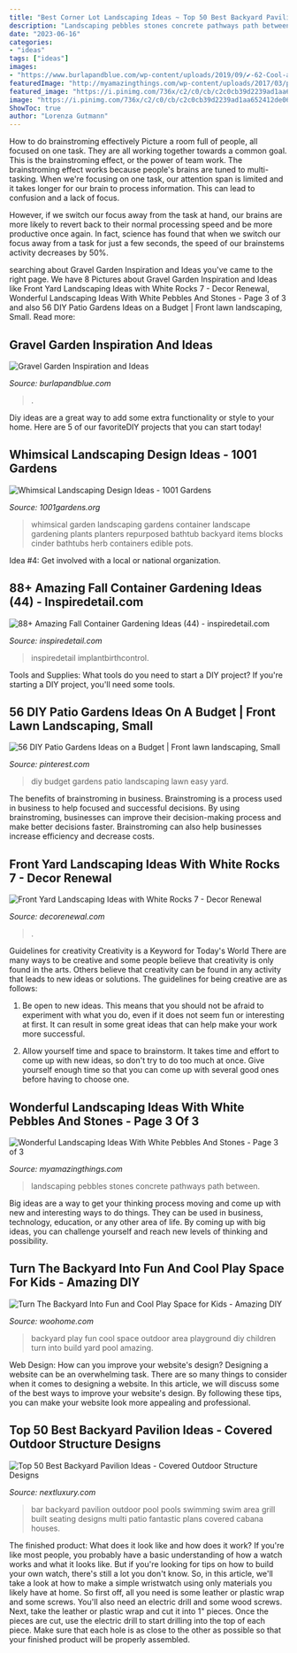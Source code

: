 ```yaml
---
title: "Best Corner Lot Landscaping Ideas ~ Top 50 Best Backyard Pavilion Ideas"
description: "Landscaping pebbles stones concrete pathways path between"
date: "2023-06-16"
categories:
- "ideas"
tags: ["ideas"]
images:
- "https://www.burlapandblue.com/wp-content/uploads/2019/09/✔-62-Cool-and-Beautiful-Front-Yard-Landscaping-Ideas-62.jpg"
featuredImage: "http://myamazingthings.com/wp-content/uploads/2017/03/path.jpg"
featured_image: "https://i.pinimg.com/736x/c2/c0/cb/c2c0cb39d2239ad1aa652412de068d06.jpg"
image: "https://i.pinimg.com/736x/c2/c0/cb/c2c0cb39d2239ad1aa652412de068d06.jpg"
ShowToc: true
author: "Lorenza Gutmann"
---
```



How to do brainstroming effectively
Picture a room full of people, all focused on one task. They are all working together towards a common goal. This is the brainstroming effect, or the power of team work.
The brainstroming effect works because people's brains are tuned to multi-tasking. When we're focusing on one task, our attention span is limited and it takes longer for our brain to process information. This can lead to confusion and a lack of focus.

However, if we switch our focus away from the task at hand, our brains are more likely to revert back to their normal processing speed and be more productive once again. In fact, science has found that when we switch our focus away from a task for just a few seconds, the speed of our brainstems activity decreases by 50%.

	

		
searching about Gravel Garden Inspiration and Ideas you've came to the right page. We have 8 Pictures about Gravel Garden Inspiration and Ideas like Front Yard Landscaping Ideas with White Rocks 7 - Decor Renewal, Wonderful Landscaping Ideas With White Pebbles And Stones - Page 3 of 3 and also 56 DIY Patio Gardens Ideas on a Budget | Front lawn landscaping, Small. Read more:
		
    
## Gravel Garden Inspiration And Ideas

<img loading=lazy src="https://www.burlapandblue.com/wp-content/uploads/2019/09/✔-62-Cool-and-Beautiful-Front-Yard-Landscaping-Ideas-62.jpg" onerror="this.onerror=null;this.src='https://tse2.mm.bing.net/th?id=OIP.R5TvXlG9RHpMYk0t_ddlLgHaKL&amp;pid=15.1';" alt="Gravel Garden Inspiration and Ideas">

_Source: burlapandblue.com_

>. 

	

Diy ideas are a great way to add some extra functionality or style to your home. Here are 5 of our favoriteDIY projects that you can start today!

    
## Whimsical Landscaping Design Ideas - 1001 Gardens

<img loading=lazy src="https://www.1001gardens.org/wp-content/uploads/2014/08/whimsical2.jpg" onerror="this.onerror=null;this.src='https://tse1.mm.bing.net/th?id=OIP.TFdEJ0368r5dBmQCdnwkAQHaJ3&amp;pid=15.1';" alt="Whimsical Landscaping Design Ideas - 1001 Gardens">

_Source: 1001gardens.org_

>whimsical garden landscaping gardens container landscape gardening plants planters repurposed bathtub backyard items blocks cinder bathtubs herb containers edible pots. 

	

Idea #4: Get involved with a local or national organization.
 

    
## 88+ Amazing Fall Container Gardening Ideas (44) - Inspiredetail.com

<img loading=lazy src="https://i0.wp.com/inspiredetail.com/wp-content/uploads/2019/01/88-Amazing-Fall-Container-Gardening-Ideas-44.jpg?fit=768%2C1231&amp;ssl=1" onerror="this.onerror=null;this.src='https://tse1.mm.bing.net/th?id=OIP.GvVOhP_TWCr_4BEHkMO1FgHaL3&amp;pid=15.1';" alt="88+ Amazing Fall Container Gardening Ideas (44) - inspiredetail.com">

_Source: inspiredetail.com_

>inspiredetail implantbirthcontrol. 

	

Tools and Supplies: What tools do you need to start a DIY project?
If you're starting a DIY project, you'll need some tools.

    
## 56 DIY Patio Gardens Ideas On A Budget | Front Lawn Landscaping, Small

<img loading=lazy src="https://i.pinimg.com/736x/c2/c0/cb/c2c0cb39d2239ad1aa652412de068d06.jpg" onerror="this.onerror=null;this.src='https://tse3.mm.bing.net/th?id=OIP.zz6OfFICkPuhZ5SnuDYxygHaKS&amp;pid=15.1';" alt="56 DIY Patio Gardens Ideas on a Budget | Front lawn landscaping, Small">

_Source: pinterest.com_

>diy budget gardens patio landscaping lawn easy yard. 

	

The benefits of brainstroming in business.
Brainstroming is a process used in business to help focused and successful decisions. By using brainstroming, businesses can improve their decision-making process and make better decisions faster. Brainstroming can also help businesses increase efficiency and decrease costs.

    
## Front Yard Landscaping Ideas With White Rocks 7 - Decor Renewal

<img loading=lazy src="https://i1.wp.com/decorenewal.com/wp-content/uploads/2020/02/Front-Yard-Landscaping-Ideas-with-White-Rocks-7.jpg?fit=1920%2C2560" onerror="this.onerror=null;this.src='https://tse1.mm.bing.net/th?id=OIP.1pSvvRZgq1XhkKfA-xGXiQHaJ4&amp;pid=15.1';" alt="Front Yard Landscaping Ideas with White Rocks 7 - Decor Renewal">

_Source: decorenewal.com_

>. 

	

Guidelines for creativity
Creativity is a Keyword for Today's World
There are many ways to be creative and some people believe that creativity is only found in the arts. Others believe that creativity can be found in any activity that leads to new ideas or solutions. The guidelines for being creative are as follows:

1. Be open to new ideas. This means that you should not be afraid to experiment with what you do, even if it does not seem fun or interesting at first. It can result in some great ideas that can help make your work more successful.

2. Allow yourself time and space to brainstorm. It takes time and effort to come up with new ideas, so don't try to do too much at once. Give yourself enough time so that you can come up with several good ones before having to choose one.


    
## Wonderful Landscaping Ideas With White Pebbles And Stones - Page 3 Of 3

<img loading=lazy src="http://myamazingthings.com/wp-content/uploads/2017/03/path.jpg" onerror="this.onerror=null;this.src='https://tse3.mm.bing.net/th?id=OIP.JI40F9dl4A3Y2w14ZxKyXQHaFj&amp;pid=15.1';" alt="Wonderful Landscaping Ideas With White Pebbles And Stones - Page 3 of 3">

_Source: myamazingthings.com_

>landscaping pebbles stones concrete pathways path between. 

	

Big ideas are a way to get your thinking process moving and come up with new and interesting ways to do things. They can be used in business, technology, education, or any other area of life. By coming up with big ideas, you can challenge yourself and reach new levels of thinking and possibility.

    
## Turn The Backyard Into Fun And Cool Play Space For Kids - Amazing DIY

<img loading=lazy src="http://www.woohome.com/wp-content/uploads/2016/04/kids-backyard-playground-4.jpg" onerror="this.onerror=null;this.src='https://tse1.mm.bing.net/th?id=OIP._GzDt8t9W6Zd6B93lOlTbAHaOH&amp;pid=15.1';" alt="Turn The Backyard Into Fun and Cool Play Space for Kids - Amazing DIY">

_Source: woohome.com_

>backyard play fun cool space outdoor area playground diy children turn into build yard pool amazing. 

	

Web Design: How can you improve your website's design?
Designing a website can be an overwhelming task. There are so many things to consider when it comes to designing a website. In this article, we will discuss some of the best ways to improve your website's design. By following these tips, you can make your website look more appealing and professional.

    
## Top 50 Best Backyard Pavilion Ideas - Covered Outdoor Structure Designs

<img loading=lazy src="http://nextluxury.com/wp-content/uploads/backyard-pavilion-design-ideas-with-pool.jpg" onerror="this.onerror=null;this.src='https://tse3.mm.bing.net/th?id=OIP.lhO9pjDHEuqXy99N3AOe8AHaE7&amp;pid=15.1';" alt="Top 50 Best Backyard Pavilion Ideas - Covered Outdoor Structure Designs">

_Source: nextluxury.com_

>bar backyard pavilion outdoor pool pools swimming swim area grill built seating designs multi patio fantastic plans covered cabana houses. 

	

The finished product: What does it look like and how does it work?
If you're like most people, you probably have a basic understanding of how a watch works and what it looks like. But if you're looking for tips on how to build your own watch, there's still a lot you don't know.  So, in this article, we'll take a look at how to make a simple wristwatch using only materials you likely have at home. 
So first off, all you need is some leather or plastic wrap and some screws. You'll also need an electric drill and some wood screws. Next, take the leather or plastic wrap and cut it into 1" pieces. Once the pieces are cut, use the electric drill to start drilling into the top of each piece. Make sure that each hole is as close to the other as possible so that your finished product will be properly assembled.

